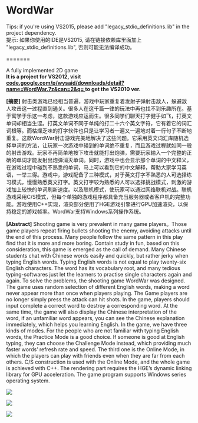 <h1>WordWar</h1>

<p>
Tips: if you're using VS2015, please add "legacy_stdio_definitions.lib" in the project dependency.<br>
提示: 如果你使用的IDE是VS2015, 请在链接依赖库里面加上 "legacy_stdio_definitions.lib", 否则可能无法编译成功。
</p>

=======

A fully implemented 2D game<br>
<b>It is a project for VS2012, 
visit <a target="_blank" href="http://code.google.com/p/wysaid/downloads/detail?name=WordWar.7z&can=2&q=">code.google.com/p/wysaid/downloads/detail?name=WordWar.7z&can=2&q= </a>
to get the VS2010 ver.</b>

<p><b>[摘要]</b>  射击类游戏已经相当普遍，游戏中玩家重复着发射子弹射击敌人，躲避敌人攻击这一过程直到通关。很多人在这千篇一律的玩法中再也找不到乐趣所在。基于寓学于乐这一考虑，这款游戏应运而生。很多同学们聊天打字健手如飞，打英文单词却相当生涩。打英文单词不同于单纯的打二十六个英文字符，它有着它的词汇词根等。而枯燥乏味的打字软件也只是让学习者一遍又一遍地对着一行句子不断地重复。这款WordWar射击游戏完美地解决了这些问题。它采用英文词汇库随机选择单词的方法，让玩家一次游戏中碰到的单词绝不重复，而且游戏过程就如同一般的射击游戏。玩家不再简单地按下攻击就能打出炮弹，需要玩家输入一个完整的正确的单词才能发射出炮弹消灭单词。同时，游戏中也会显示那个单词的中文释义，在游戏过程中碰到不熟悉的单词，马上可以看到它的中文解释，帮助大家学习英语，一举三得。游戏中，游戏配备了三种模式，对于英文打字不熟悉的人可选择练习模式，慢慢熟悉英文打字。英文打字较为熟悉的人可以选择挑战模式，刺激的游戏加上较快的单词刷新速度。以及联机模式，使玩家可以通过网络联机对战。联机游戏采用C/S模式，但每个单独的游戏程序都具备充当服务器或者客户机的完整功能。游戏使用C++实现，渲染部分使用了HGE游戏引擎进行GPU加速渲染，以保持稳定的游戏帧率。WordWar支持Windows系列操作系统。</p>

<p><b>[Abstract]</b>  Shooting game is very prevalent in many game players。Those game players repeat firing bullets shooting the enemy, avoiding attacks until the end of this process. Many people follow the same pattern in this play find that it is more and more boring. Contain study in fun, based on this consideration, this game is emerged as the call of demand. Many Chinese students chat with Chinese words easily and quickly, but rather jerky when typing English words. Typing English words is not equal to play twenty-six English characters. The word has its vocabulary root, and many tedious typing-softwares just let the learners to practise single characters again and again. To solve the problems, the shooting game WordWar was designed. The game uses random selection of different English words, making a word never appear more than once when players playing. The Game players are no longer simply press the attack can hit shots. In the game, players should input complete a correct word to destroy a corresponding word. At the same time, the game will also display the Chinese interpretation of the word, if an unfamiliar word appears, you can see the Chinese explanation immediately, which helps you learning English. In the game, we have three kinds of modes. For the people who are not familiar with typing English words, the Practice Mode is a good choice. If someone is good at English typing, they can choose the Challenge Mode instead, which providing much faster words’ refresh rate and speed. The third one is the Online Mode, in which the players can play with friends even when they are far from each others. C/S construction is used with the Online Mode, and the whole game is achieved with C++. The rendering part requires the HGE’s dynamic linking library for GPU acceleration. The game program supports Windows series operating system.</p>

<p><img src="https://raw.github.com/wysaid/WordWar/master/screenshot1.jpg"></p>
<p><img src="https://raw.github.com/wysaid/WordWar/master/screenshot2.jpg"></p>
<p><img src="https://raw.github.com/wysaid/WordWar/master/screenshot3.jpg"></p>
